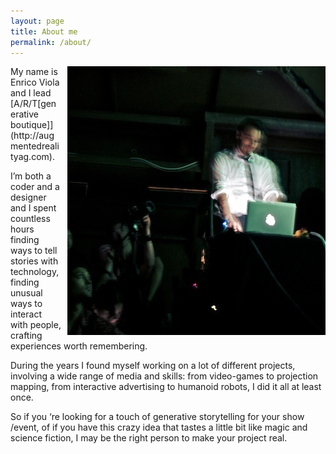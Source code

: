 ```yaml
---
layout: page
title: About me
permalink: /about/
---
```


<img style="float:right; padding:0px 0px 0px 10px" src="/img/nau_stage.png">
My name is Enrico Viola and I lead [A/R/T[generative boutique]](http://augmentedrealityag.com).

I’m both a coder and a designer and I spent countless hours finding ways to tell stories with technology, finding unusual ways to interact with people, crafting experiences worth remembering.

During the years I found myself working on a lot of different projects, involving a wide range of media and skills: from video-games to projection mapping, from interactive advertising to humanoid robots, I did it all at least once.

So if you ‘re looking for a touch of generative storytelling for your show /event, of if you have this crazy idea that tastes a little bit like magic and science fiction, I may be the right person to make your project real.
